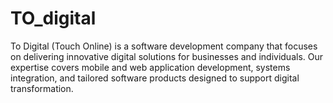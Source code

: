 # TO_digital
To Digital (Touch Online) is a software development company that focuses on delivering innovative digital solutions for businesses and individuals. Our expertise covers mobile and web application development, systems integration, and tailored software products designed to support digital transformation.
